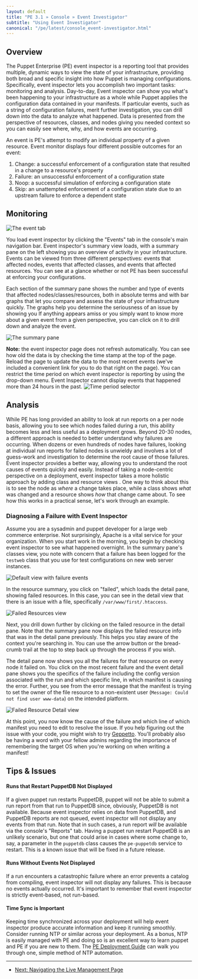 ```yaml
---
layout: default
title: "PE 3.1 » Console » Event Investigator"
subtitle: "Using Event Investigator"
canonical: "/pe/latest/console_event-investigator.html"
---
```


Overview
-----

The Puppet Enterprise (PE) event inspector is a reporting tool that provides multiple, dynamic ways to view the state of your infrastructure, providing both broad and specific insight into how Puppet is managing configurations. Specifically, event inspector lets you accomplish two important tasks: monitoring and analysis. Day-to-day, Event inspector can show you what's been happening to your infrastructure as a whole while Puppet applies the configuration data contained in your manifests. If particular events, such as a string of configuration failures, merit further investigation, you can drill down into the data to analyze what happened. Data is presented from the perspective of resources, classes, and nodes giving you needed context so you can easily see where, why, and how events are occurring. 

An event is PE's attempt to modify an individual property of a given resource. Event monitor displays four different possible outcomes for an event:

1. Change: a successful enforcement of a configuration state that resulted in a change to a resource's property
2. Failure: an unsuccessful enforcement of a configuration state
3. Noop: a successful simulation of enforcing a configuration state
4. Skip: an unattempted enforcement of a configuration state due to an upstream failure to enforce a dependent state

Monitoring
-----

![The event tab][eventtab]

You load event inspector by clicking the "Events" tab in the console's main navigation bar. Event inspector's summary view loads, with a summary pane on the left showing you an overview of activity in your infrastructure. Events can be viewed from three different perspectives: events that affected nodes, events that affected classes, and events that affected resources. You can see at a glance whether or not PE has been successful at enforcing your configurations. 

Each section of the summary pane shows the number and type of events that affected nodes/classes/resources, both in absolute terms and with bar graphs that let you compare and assess the state of your infrastructure quickly. The graphs help you determine the seriousness of an issue by showing you  If anything appears amiss or you simply want to know more about a given event from a given perspective, you can click on it to drill down and analyze the event.

![The summary pane][summary]

**Note:** the event inspector page does not refresh automatically. You can see how old the data is by checking the time stamp at the top of the page. Reload the page to update the data to the most recent events (we've included a convenient link for you to do that right on the page). You can restrict the time period on which event inspector is reporting by using the drop-down menu. Event Inspector cannot display events that happened more than 24 hours in the past.
![Time period selector][time-selector]

 
 Analysis
-----

While PE has long provided an ability to look at run reports on a per node basis, allowing you to see which nodes failed during a run, this ability becomes less and less useful as a deployment grows. Beyond 20-30 nodes, a different approach is needed to better understand why failures are occurring. When dozens or even hundreds of nodes have failures, looking at individual run reports for failed nodes is unwieldy and involves a lot of guess-work and investigation to determine the root cause of those failures. 
Event inspector provides a better way, allowing you to understand the root causes of events quickly and easily. Instead of taking a node-centric perspective on a deployment, event inspector takes a more holistic approach by adding class and resource views . One way to think about this is to see the node as *where* a change takes place, while a class shows *what* was changed and a resource shows *how* that change came about. To see how this works in a practical sense, let's work through an example.

### Diagnosing a Failure with Event Inspector

Assume you are a sysadmin and puppet developer for a large web commerce enterprise. Not surprisingly, Apache is a vital service for your organization. When you start work in the morning, you begin by checking event inspector to see what happened overnight. In the summary pane's classes view, you note with concern that a failure has been logged for the `testweb` class that you use for test configurations on new web server instances. 

![Default view with failure events][default-failure]

In the resource summary, you click on "failed", which loads the detail pane, showing failed resources. In this case, you can see in the detail view that there is an issue with a file, specifically `/var/www/first/.htaccess`.

![Failed Resources view][resource-failure]

Next, you drill down further by clicking on the failed resource in the detail pane. Note that the summary pane now displays the failed resource info that was in the detail pane previously. This helps you stay aware of the context you're searching in. You can use the arrow button or the bread-crumb trail at the top to step back up through the process if you wish.

The detail pane now shows you all the failures for that resource on every node it failed on. You click on the most recent failure and the event detail pane shows you the specifics of the failure including the config version associated with the run and which specific line, in which manifest is causing the error. Further, you see from the error message that the manifest is trying to set the owner of the file resource to a non-existent user (`Message: Could not find user www-data`) on the intended platform.

![Failed Resource Detail view][resource-detail]

At this point, you now know the cause of the failure and which line of which manifest you need to edit to resolve the issue. If you help figuring out the issue with your code, you might wish to try [Geppetto](/geppetto/geppetto.html). You'll probably also be having a word with your fellow admins regarding the importance of remembering the target OS when you're working on when writing a manifest!

Tips & Issues
-----

#### Runs that Restart PuppetDB Not Displayed

If a given puppet run restarts PuppetDB, puppet will not be able to submit a run report from that run to PuppetDB since, obviously, PuppetDB is not available. Because event inspector relies on data from PuppetDB, and PuppetDB reports are not queued, event inspector will not display any events from that run. Note that in such cases, a run report *will* be available via the console's "Reports" tab. Having a puppet run restart PuppetDB is an unlikely scenario, but one that could arise in cases where some change to, say, a parameter in the `puppetdb` class causes the `pe-puppetdb` service to restart. This is a known issue that will be fixed in a future release.

#### Runs Without Events Not Displayed

If a run encounters a catastrophic failure where an error prevents a catalog from compiling, event inspector will not display any failures. This is because no events actually occurred. It's important to remember that event inspector is strictly event-based, not run-based.

#### Time Sync is Important

Keeping time synchronized across your deployment will help event inspector produce accurate information and keep it running smoothly. Consider running NTP or similar across your deployment. As a bonus, NTP is easily managed with PE and doing so is an excellent way to learn puppet and PE if you are new to them. The [PE Deployment Guide](/guides/deployment_guide/dg_define_infrastructure.html#thing-one-ntp) can walk you through one, simple method of NTP automation.


[eventtab]: ./images/console/event_inspector/event_tab.png
[summary]: ./images/console/event_inspector/summary_pane.png
[time-selector]: ./images/console/event_inspector/time-period_selector.png
[default-failure]: ./images/console/event_inspector/default-failure.png
[resource-failure]: ./images/console/event_inspector/failed-resources.png
[resource-detail]: ./images/console/event_inspector/resource-detail.png



* * *

- [Next: Navigating the Live Management Page](./console_navigating_live_mgmt.html)
